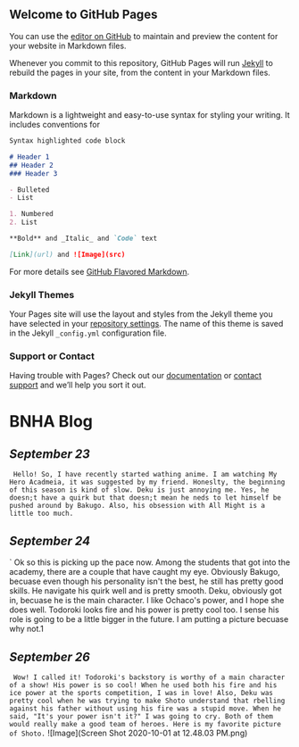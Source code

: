 ## Welcome to GitHub Pages

You can use the [editor on GitHub](https://github.com/lalitasabat/bnhablog/edit/main/README.md) to maintain and preview the content for your website in Markdown files.

Whenever you commit to this repository, GitHub Pages will run [Jekyll](https://jekyllrb.com/) to rebuild the pages in your site, from the content in your Markdown files.

### Markdown

Markdown is a lightweight and easy-to-use syntax for styling your writing. It includes conventions for

```markdown
Syntax highlighted code block

# Header 1
## Header 2
### Header 3

- Bulleted
- List

1. Numbered
2. List

**Bold** and _Italic_ and `Code` text

[Link](url) and ![Image](src)
```

For more details see [GitHub Flavored Markdown](https://guides.github.com/features/mastering-markdown/).

### Jekyll Themes

Your Pages site will use the layout and styles from the Jekyll theme you have selected in your [repository settings](https://github.com/lalitasabat/bnhablog/settings). The name of this theme is saved in the Jekyll `_config.yml` configuration file.

### Support or Contact

Having trouble with Pages? Check out our [documentation](https://docs.github.com/categories/github-pages-basics/) or [contact support](https://github.com/contact) and we’ll help you sort it out.

# BNHA Blog
## _September 23_
` Hello! So, I have recently started wathing anime. I am watching My Hero Acadmeia, it was suggested by my friend. Honeslty, the beginning of this season is kind of slow. Deku is just annoying me. Yes, he doesn;t have a quirk but that doesn;t mean he neds to let himself be pushed around by Bakugo. Also, his obsession with All Might is a little too much.`
## _September 24_
` Ok so this is picking up the pace now. Among the students that got into the academy, there are a couple that have caught my eye. Obviously Bakugo, becuase even though his personality isn't the best, he still has pretty good skills. He navigate his quirk well and is pretty smooth. Deku, obviously got in, becuase he is the main character. I like Ochaco's power, and I hope she does well. Todoroki looks fire and his power is pretty cool too. I sense his role is going to be a little bigger in the future. I am putting a picture becuase why not.1
## _September 26_
` Wow! I called it! Todoroki's backstory is worthy of a main character of a show! His power is so cool! When he used both his fire and his ice power at the sports competition, I was in love! Also, Deku was pretty cool when he was trying to make Shoto understand that rbelling against his father without using his fire was a stupid move. When he said, "It's your power isn't it?" I was going to cry. Both of them would really make a good team of heroes. Here is my favorite picture of Shoto.`
![Image](Screen Shot 2020-10-01 at 12.48.03 PM.png)
